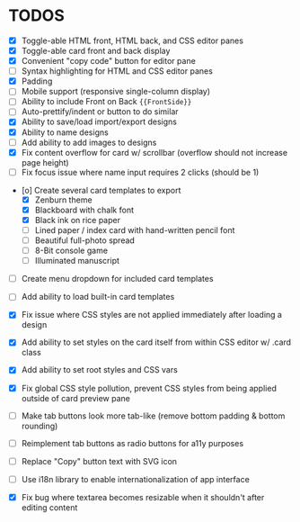 # TODOS

- [x] Toggle-able HTML front, HTML back, and CSS editor panes
- [x] Toggle-able card front and back display
- [x] Convenient "copy code" button for editor pane
- [ ] Syntax highlighting for HTML and CSS editor panes
- [x] Padding
- [ ] Mobile support (responsive single-column display)
- [ ] Ability to include Front on Back `{{FrontSide}}`
- [ ] Auto-prettify/indent or button to do similar
- [x] Ability to save/load import/export designs
- [x] Ability to name designs
- [ ] Add ability to add images to designs
- [x] Fix content overflow for card w/ scrollbar (overflow should not increase page height)
- [ ] Fix focus issue where name input requires 2 clicks (should be 1)
- [o] Create several card templates to export
  - [x] Zenburn theme
  - [x] Blackboard with chalk font
  - [x] Black ink on rice paper
  - [ ] Lined paper / index card with hand-written pencil font
  - [ ] Beautiful full-photo spread
  - [ ] 8-Bit console game
  - [ ] Illuminated manuscript
- [ ] Create menu dropdown for included card templates
- [ ] Add ability to load built-in card templates
- [x] Fix issue where CSS styles are not applied immediately after loading a design
- [x] Add ability to set styles on the card itself from within CSS editor w/ .card class
- [x] Add ability to set root styles and CSS vars
- [x] Fix global CSS style pollution, prevent CSS styles from being applied outside of card preview pane
- [ ] Make tab buttons look more tab-like (remove bottom padding & bottom rounding)
- [ ] Reimplement tab buttons as radio buttons for a11y purposes
- [ ] Replace "Copy" button text with SVG icon
- [ ] Use i18n library to enable internationalization of app interface
- [x] Fix bug where textarea becomes resizable when it shouldn't after editing content

